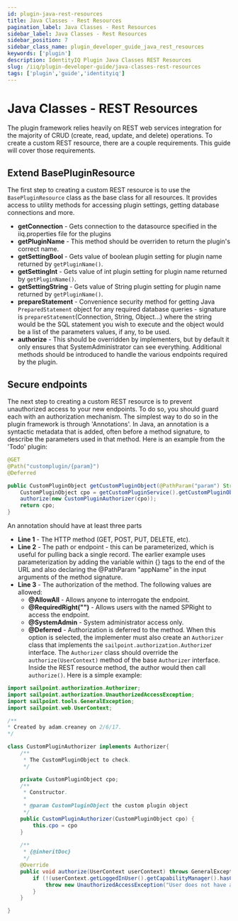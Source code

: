```yaml
---
id: plugin-java-rest-resources
title: Java Classes - Rest Resources
pagination_label: Java Classes - Rest Resources
sidebar_label: Java Classes - Rest Resources
sidebar_position: 7
sidebar_class_name: plugin_developer_guide_java_rest_resources
keywords: ['plugin']
description: IdentityIQ Plugin Java Classes REST Resources 
slug: /iiq/plugin-developer-guide/java-classes-rest-resources
tags: ['plugin','guide','identityiq']
---
```


# Java Classes - REST Resources

The plugin framework relies heavily on REST web services integration for the majority of CRUD (create, read, update, and delete) operations. To create a custom REST resource, there are a couple requirements. This guide will cover those requirements. 

## Extend BasePluginResource

The first step to creating a custom REST resource is to use the `BasePluginResource` class as the base class for all resources. It provides access to utility methods for accessing plugin settings, getting database connections and more.

- **getConnection** - Gets connection to the datasource specified in the iiq.properties file for the plugins
- **getPluginName** - This method should be overriden to return the plugin's correct name. 
- **getSettingBool** - Gets value of boolean plugin setting for plugin name returned by `getPluginName()`.
- **getSettingInt** - Gets value of int plugin setting for plugin name returned by `getPluginName()`.
- **getSettingString** - Gets value of String plugin setting for plugin name returned by `getPluginName()`.
- **prepareStatement** - Convenience security method for getting Java `PreparedStatement` object for any required database queries - signature is `prepareStatement`(Connection, String, Object...) where the string would be the SQL statement you wish to execute and the object would be a list of the parameters values, if any, to be used.
- **authorize** - This should be overridden by implementers, but by default it only ensures that SystemAdministrator can see everything.
  Additional methods should be introduced to handle the various endpoints required by the plugin.

## Secure endpoints

The next step to creating a custom REST resource is to prevent unauthorized access to your new endpoints. To do so, you should guard each with an authorization mechanism. The simplest way to do so in the plugin framework is through 'Annotations'. In Java, an annotation is a syntactic metadata that is added, often before a method signature, to describe the parameters used in that method. Here is an example from the 'Todo' plugin:

```java
@GET
@Path("customplugin/{param}")
@Deferred

public CustomPluginObject getCustomPluginObject(@PathParam("param") String objectName) throws GeneralException{
    CustomPluginObject cpo = getCustomPluginService().getCustomPluginObject(objectName);
    authorize(new CustomPluginAuthorizer(cpo));
    return cpo;
}
```

An annotation should have at least three parts

- **Line 1** - The HTTP method (GET, POST, PUT, DELETE, etc).
- **Line 2** - The path or endpoint - this can be parameterized, which is useful for pulling back a single record. The earlier example uses parameterization by adding the variable within {} tags to the end of the URL and also declaring the @PathParam "appName" in the input arguments of the method signature.
- **Line 3** - The authorization of the method. The following values are allowed: 
    - **@AllowAll** - Allows anyone to interrogate the endpoint.
    - **@RequiredRight("<SPRight/>")** - Allows users with the named SPRight to access the endpoint.
    - **@SystemAdmin** - System administrator access only.
    - **@Deferred** - Authorization is deferred to the method. When this option is selected, the implementer must also create an `Authorizer` class that implements the `sailpoint.authorization.Authorize`r interface. The `Authorizer` class should override the `authorize(UserContext)` method of the base `Authorizer` interface. Inside the REST resource method, the author would then call `authorize()`. Here is a simple example:

```java
import sailpoint.authorization.Authorizer;
import sailpoint.authorization.UnauthorizedAccessException;
import sailpoint.tools.GeneralException;
import sailpoint.web.UserContext;

/**
* Created by adam.creaney on 2/6/17.
*/

class CustomPluginAuthorizer implements Authorizer{
    /**
     * The CustomPluginObject to check.
     */

    private CustomPluginObject cpo;
    /**
     * Constructor.
     *
     * @param CustomPluginObject the custom plugin object
     */
    public CustomPluginAuthorizer(CustomPluginObject cpo) {
        this.cpo = cpo
    }
    
    /**
     * {@inheritDoc}
     */
    @Override
    public void authorize(UserContext userContext) throws GeneralException {
        if (!(userContext.getLoggedInUser().getCapabilityManager().hasCapability("SystemAdministrator") || userContext.getLoggedInUser().getCapabilityManager().hasCapability("CustomAdmin"))) {
            throw new UnauthorizedAccessException("User does not have access to Custom Plugin");
        }
    }

}
```